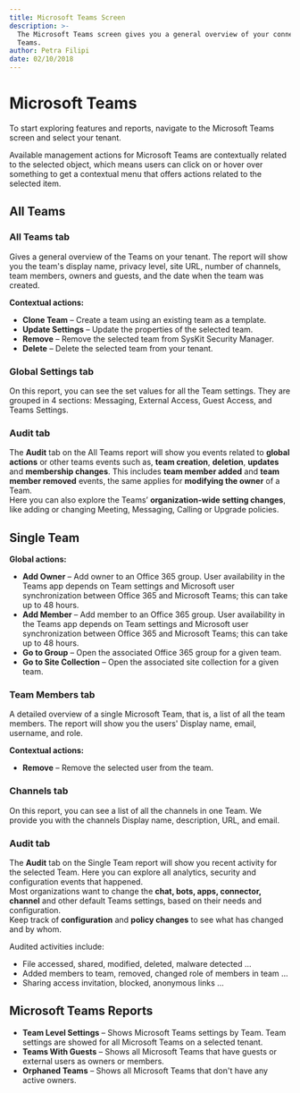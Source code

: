 ```yaml
---
title: Microsoft Teams Screen
description: >-
  The Microsoft Teams screen gives you a general overview of your connected
  Teams.
author: Petra Filipi
date: 02/10/2018
---
```


# Microsoft Teams

To start exploring features and reports, navigate to the Microsoft Teams screen and select your tenant.

Available management actions for Microsoft Teams are contextually related to the selected object, which means users can click on or hover over something to get a contextual menu that offers actions related to the selected item.

## All Teams

### All Teams tab

Gives a general overview of the Teams on your tenant. The report will show you the team's display name, privacy level, site URL, number of channels, team members, owners and guests, and the date when the team was created.

**Contextual actions:**

* **Clone Team** – Create a team using an existing team as a template.
* **Update  Settings** – Update the properties of the selected team.
* **Remove** – Remove the selected team from SysKit Security Manager.
* **Delete** – Delete the selected team from your tenant.

### Global Settings tab

On this report, you can see the set values for all the Team settings. They are grouped in 4 sections: Messaging, External Access, Guest Access, and Teams Settings.

### Audit tab

The **Audit** tab on the All Teams report will show you events related to **global actions** or other teams events such as, **team creation**, **deletion**, **updates** and **membership changes**. This includes **team member added** and **team member removed** events, the same applies for **modifying the owner** of a Team.  
Here you can also explore the Teams’ **organization-wide setting changes**, like adding or changing Meeting, Messaging, Calling or Upgrade policies.

## Single Team

**Global actions:**

* **Add Owner** – Add owner to an Office 365 group. User availability in the Teams app depends on Team settings and Microsoft user synchronization between Office 365 and Microsoft Teams; this can take up to 48 hours.
* **Add Member** – Add member to an Office 365 group. User availability in the Teams app depends on Team settings and Microsoft user synchronization between Office 365 and Microsoft Teams; this can take up to 48 hours.
* **Go to Group** – Open the associated Office 365 group for a given team.
* **Go to Site Collection** – Open the associated site collection for a given team.

### Team Members tab

A detailed overview of a single Microsoft Team, that is, a list of all the team members. The report will show you the users' Display name, email, username, and role.

**Contextual actions:**

* **Remove** – Remove the selected user from the team.

### Channels tab

On this report, you can see a list of all the channels in one Team. We provide you with the channels Display name, description, URL, and email.

### Audit tab

The **Audit** tab on the Single Team report will show you recent activity for the selected Team. Here you can explore all analytics, security and configuration events that happened.  
Most organizations want to change the **chat, bots, apps, connector, channel** and other default Teams settings, based on their needs and configuration.  
Keep track of **configuration** and **policy changes** to see what has changed and by whom.

Audited activities include:

* File accessed, shared, modified, deleted, malware detected …
* Added members to team, removed, changed role of members in team …
* Sharing access invitation, blocked, anonymous links …

## Microsoft Teams Reports

* **Team Level Settings** – Shows Microsoft Teams settings by Team. Team settings are showed for all Microsoft Teams on a selected tenant.
* **Teams With Guests** – Shows all Microsoft Teams that have guests or external users as owners or members.
* **Orphaned Teams** – Shows all Microsoft Teams that don't have any active owners.

